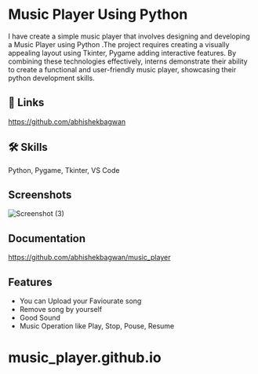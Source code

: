 
# Music Player Using Python

I have create a simple music player that involves designing and developing a Music Player using Python .The project requires creating a visually appealing layout using Tkinter, Pygame adding interactive features. By combining these technologies effectively, interns demonstrate their ability to create a functional and user-friendly music player, showcasing their python development skills.

## 🔗 Links
https://github.com/abhishekbagwan
## 🛠 Skills
Python,
Pygame,
Tkinter,
VS Code



## Screenshots



![Screenshot (3)](https://github.com/abhishekbagwan/music_player/assets/135419900/3bf87d73-3f5b-4591-b515-85e78ac8084d)


## Documentation

https://github.com/abhishekbagwan/music_player


## Features

- You can Upload your Faviourate song
- Remove song by yourself
- Good Sound
- Music Operation like Play, Stop, Pouse, Resume

# music_player.github.io
